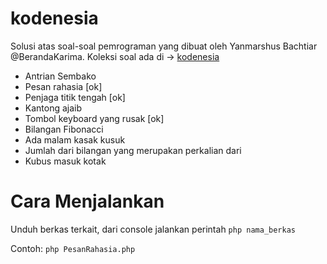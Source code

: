 kodenesia
=========

Solusi atas soal-soal pemrograman yang dibuat oleh Yanmarshus Bachtiar @BerandaKarima. 
Koleksi soal ada di -> [kodenesia](http://karima.web.id/kodenesia/index.html)

* Antrian Sembako
* Pesan rahasia [ok]
* Penjaga titik tengah [ok]
* Kantong ajaib
* Tombol keyboard yang rusak [ok]
* Bilangan Fibonacci
* Ada malam kasak kusuk
* Jumlah dari bilangan yang merupakan perkalian dari
* Kubus masuk kotak

Cara Menjalankan
================

Unduh berkas terkait, dari console jalankan perintah `php nama_berkas`

Contoh: `php PesanRahasia.php`
